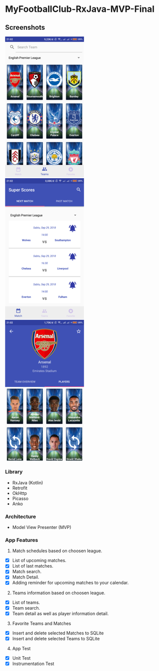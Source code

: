 # MyFootballClub-RxJava-MVP-Final
## Screenshots

<img src="https://github.com/ddiffa/MyFootballClub-RxJava-MVP-Final/blob/master/screenshot/Screenshot_2018-09-26-21-02-19-542_com.example.ddiff.myfootballclubapi.png"
width="256">&nbsp;&nbsp;&nbsp;
<img src="https://github.com/ddiffa/MyFootballClub-RxJava-MVP-Final/blob/master/screenshot/Screenshot_2018-09-26-21-02-14-773_com.example.ddiff.myfootballclubapi.png"
width="256">&nbsp;&nbsp;&nbsp;
<img src="https://github.com/ddiffa/MyFootballClub-RxJava-MVP-Final/blob/master/screenshot/Screenshot_2018-09-26-21-02-45-318_com.example.ddiff.myfootballclubapi.png"
width="256">&nbsp;&nbsp;&nbsp;

### Library
- RxJava (Kotlin)
- Retrofit
- OkHttp
- Picasso
- Anko

### Architecture
- Model View Presenter (MVP)

### App Features

1. Match schedules based on choosen league.

 * [x] List of upcoming matches.
 * [x] List of last matches.
 * [x] Match search.
 * [x] Match Detail.
 * [x] Adding reminder for upcoming matches to your calendar.

2. Teams information based on choosen league.

 * [x] List of teams.
 * [x] Team search.
 * [x] Team detail as well as player information detail.

3. Favorite Teams and Matches
 * [x] Insert and delete selected Matches to SQLite
 * [x] Insert and delete selected Teams to SQLite

4. App Test
 * [x] Unit Test
 * [x] Instrumentation Test
